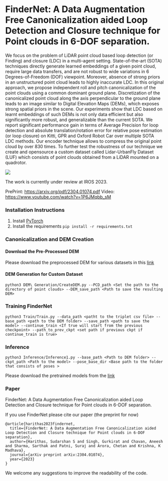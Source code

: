 # FinderNet: A Data Augmentation Free Canonicalization aided Loop Detection and Closure technique for Point clouds in 6-DOF separation.




We focus on the problem of LiDAR point cloud based loop detection (or Finding) and closure (LDC) in a multi-agent setting. State-of-the-art (SOTA) techniques directly generate learned embeddings of a given point cloud, require large data transfers, and are not robust to wide variations in 6 Degrees-of-Freedom (DOF) viewpoint. Moreover, absence of strong priors in an unstructured point cloud leads to highly inaccurate LDC. In this original approach, we propose independent roll and pitch canonicalization of the point clouds using a common dominant ground plane. Discretization of the canonicalized point cloud along the axis perpendicular to the ground plane leads to an image similar to Digital Elevation Maps (DEMs), which exposes strong spatial priors in the scene. Our experiments show that LDC based on learnt embeddings of such DEMs is not only data efficient but also significantly more robust, and generalizable than the current SOTA. We report significant performance gain in terms of Average Precision for loop detection and absolute translation/rotation error for relative pose estimation (or loop closure) on Kitti, GPR and Oxford Robot Car over multiple SOTA LDC methods. Our encoder technique allows to compress the original point cloud by over 830 times. To further test the robustness of our technique we create and opensource a custom dataset called Lidar-UrbanFly Dataset (LUF) which consists of point clouds obtained from a LiDAR mounted on a quadrotor.

![](https://github.com/gsc2001/FinderNet/blob/main/Images/ldc.GIF)


The work is currently under review at IROS 2023. 

PrePrint: https://arxiv.org/pdf/2304.01074.pdf
Video: https://www.youtube.com/watch?v=1P6JMqbb_sM

### Installation Instructions

1. Install [PyTorch](https://pytorch.org/)
2. Install the requirements ```pip install -r requirements.txt```


### Canonicalization and DEM Creation 


#### Download the Pre-Processed DEM

Please download the preprocessed DEM for various datasets in this [link](https://drive.google.com/drive/folders/19FZUBr8iLdD033HEz-rgrpoSSaydRb0F?usp=sharing)

#### DEM Generation for Custom Dataset 

```
python3 DEM\ Generation/CreateDEM.py --PCD_path <Set the path to the directory of point clouds> --DEM_save_path <Path to save the resulting DEM>

```

### Training FinderNet
```
python3 Train/Train.py --data_path <patht to the triplet csv file> --base_path <path to the DEM folder> --save_path <path to save the model> --continue_train <If true will start from the previous checkpoint> --path_to_prev_ckpt <set path if previous ckpt if continue_train is true>   

```

### Inference 

```
python3 Inference/Inference1.py --base_path <Path to DEM folder> --ckpt_path <Path to the model> --pose_base_dir <Base path to the folder that consists of poses > 

```

Please download the pretrained models from the [link]()


### Paper 


FinderNet: A Data Augmentation Free Canonicalization aided Loop Detection and Closure technique for Point clouds in 6-DOF separation.


If you use FinderNet please cite our paper (the preprint for now)

```
@article{harithas2023findernet,
  title={FinderNet: A Data Augmentation Free Canonicalization aided Loop Detection and Closure technique for Point clouds in 6-DOF separation},
  author={Harithas, Sudarshan S and Singh, Gurkirat and Chavan, Aneesh and Sharma, Sarthak and Patni, Suraj and Arora, Chetan and Krishna, K Madhava},
  journal={arXiv preprint arXiv:2304.01074},
  year={2023}
}
```

We welcome any suggestions to improve the readability of the code. 
